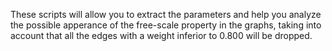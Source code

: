 These scripts will allow you to extract the parameters and help you analyze the possible apperance of the free-scale property in the graphs,
taking into account that all the edges with a weight inferior to 0.800 will be dropped.
